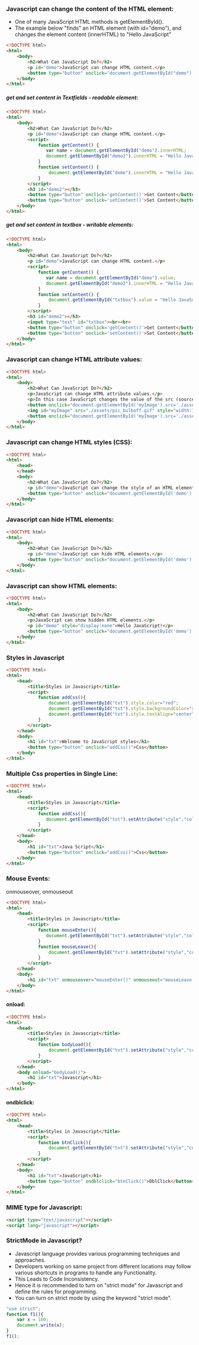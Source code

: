 ### Javascript can change the content of the HTML element:
* One of many JavaScript HTML methods is getElementById().
* The example below "finds" an HTML element (with id="demo"), and changes the element content (innerHTML) to "Hello JavaScript"
```html
<!DOCTYPE html>
<html>
    <body>
        <h2>What Can JavaScript Do?</h2>
        <p id="demo">JavaScript can change HTML content.</p>
        <button type="button" onclick='document.getElementById("demo").innerHTML = "Hello JavaScript!"'>Click Me!</button>
    </body>
</html>
```
##### get and set content in Textfields - readable element:
```html
<!DOCTYPE html>
<html>
    <body>
        <h2>What Can JavaScript Do?</h2>
        <p id="demo">JavaScript can change HTML content.</p>
        <script>
            function getContent() {
               var name = document.getElementById("demo").innerHTML;
               document.getElementById("demo2").innerHTML = "Hello JavaScript";
            }
            function setContent() {
                document.getElementById("demo").innerHTML = "Hello JavaScript";
            }
        </script>
        <h3 id="demo2"></h3>
        <button type="button" onclick='getContent()'>Get Content</button>
        <button type="button" onclick='setContent()'>Set Content</button>
    </body>
</html>
```
##### get and set content in textbox - writable elements:
```html
<!DOCTYPE html>
<html>
    <body>
        <h2>What Can JavaScript Do?</h2>
        <p id="demo">JavaScript can change HTML content.</p>
        <script>
            function getContent() {
               var name = document.getElementById("demo").value;
               document.getElementById("demo2").innerHTML = "Hello JavaScript";
            }
            function setContent() {
                document.getElementById("txtbox").value = "Hello JavaScript";
            }
        </script>
        <h3 id="demo2"></h3>
        <input type="text" id="txtbox"><br><br>
        <button type="button" onclick='getContent()'>Get Content</button>
        <button type="button" onclick='setContent()'>Set Content</button>
    </body>
</html>
```

### Javascript can change HTML attribute values:
```html
<!DOCTYPE html>
<html>
    <body>
        <h2>What Can JavaScript Do?</h2>
        <p>JavaScript can change HTML attribute values.</p>
        <p>In this case JavaScript changes the value of the src (source) attribute of an image.</p>
        <button onclick="document.getElementById('myImage').src='./assets/pic_bulbon.gif'">Turn on the light</button>
        <img id="myImage" src="./assets/pic_bulboff.gif" style="width:100px">
        <button onclick="document.getElementById('myImage').src='./assets/pic_bulboff.gif'">Turn off the light</button>
    </body>
</html>
```

### Javascript can change HTML styles (CSS):
```html
<!DOCTYPE html>
<html>
    <head>
    </head>
    <body>
        <h2>What Can JavaScript Do?</h2>
        <p id="demo">JavaScript can change the style of an HTML element.</p>
        <button type="button" onclick="document.getElementById('demo').style.fontSize = '35px'";>Click Me!</button>
    </body>
</html>
```

### Javascript can hide HTML elements:
```html
<!DOCTYPE html>
<html>
    <body>
        <h2>What Can JavaScript Do?</h2>
        <p id="demo">JavaScript can hide HTML elements.</p>
        <button type="button" onclick="document.getElementById('demo').style.display='none'">Click Me!</button>
    </body>
</html> 
```

### Javascript can show HTML elements:
```html
<!DOCTYPE html>
<html>
    <body>
        <h2>What Can JavaScript Do?</h2>
        <p>JavaScript can show hidden HTML elements.</p>
        <p id="demo" style="display:none">Hello JavaScript!</p>
        <button type="button" onclick="document.getElementById('demo').style.display='block'">Click Me!</button>
    </body>
</html>
```

### Styles in Javascript
```html
<!DOCTYPE html>
<html>
    <head>
        <title>Styles in Javascript</title>
        <script>
            function addCss(){
                document.getElementById("txt").style.color="red";
                document.getElementById("txt").style.backgroundColor="yellow";
                document.getElementById("txt").style.textAlign="center";
            }
        </script>
    </head>
    <body>
        <h1 id="txt">Welcome to JavaScript styles</h1>
        <button type="button" onclick="addCss()">Css</button>
    </body>
</html>
```

### Multiple Css properties in Single Line:
```html
<!DOCTYPE html>
<html>
    <head>
        <title>Styles in Javascript</title>
        <script>
            function addCss(){
               document.getElementById("txt").setAttribute("style","color:white;background-color:teal;text-align:center");
            }
        </script>
    </head>
    <body>
        <h1 id="txt">Java Script</h1>
        <button type="button" onclick="addCss()">Css</button>
    </body>
</html>
```

### Mouse Events:
onmouseover, onmouseout
```html
<!DOCTYPE html>
<html>
    <head>
        <title>Styles in Javascript</title>
        <script>
            function mouseEnter(){
               document.getElementById("txt").setAttribute("style","color:white;background-color:teal;text-align:center");
            }
            function mouseLeave(){
                document.getElementById("txt").setAttribute("style","color:red;background-color:yellow;text-align:center");
            }
        </script>
    </head>
    <body>
        <h1 id="txt" onmouseover="mouseEnter()" onmouseout="mouseLeave()">Java Script</h1>
    </body>
</html>
```
#### onload:
```html
<!DOCTYPE html>
<html>
    <head>
        <title>Styles in Javascript</title>
        <script>
            function bodyLoad(){
                document.getElementById("txt").setAttribute("style","color:fuchsia;background-color:aqua;text-align:center")
            }
        </script>
    </head>
    <body onload="bodyLoad()">
        <h1 id="txt">Javascript</h1>
    </body>
</html>
```

#### ondblclick:
```html
<!DOCTYPE html>
<html>
    <head>
        <title>Styles in Javascript</title>
        <script>
            function btnClick(){
                document.getElementById("txt").setAttribute("style","color:fuchsia;background-color:aqua;text-align:center")
            }
        </script>
    </head>
    <body>
        <h1 id="txt">JavaScript</h1>
        <button type="button" ondblclick="btnClick()">DblClick</button>
    </body>
</html>
```

### MIME type for Javascript:
```html
<script type="text/javascript"></script>
<script lang="javascript"></script>
```

### StrictMode in Javascript?
* Javascript language provides various programming techniques and approaches.
* Developers working on same project from different locations may follow various shortcuts in programs to handle any Functionality.
* This Leads to Code Inconsistency.
* Hence it is recommended to turn on "strict mode" for Javascript and define the rules for programming.
* You can turn on strict mode by using the keyword "strict mode".

```js
"use strict";
function f1(){
    var x = 100;
    document.write(x);
}
f1();
```